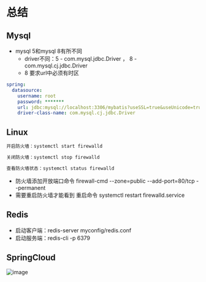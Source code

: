 # 总结
## Mysql
- mysql 5和mysql 8有所不同
  - driver不同：5 - com.mysql.jdbc.Driver  ， 8 - com.mysql.cj.jdbc.Driver
  - 8 要求url中必须有时区
```yml
spring:
  datasource:
    username: root
    password: *******
    url: jdbc:mysql://localhost:3306/mybatis?useSSL=true&useUnicode=true&characterEncoding=utf-8&serverTimezone=Asia/Shanghai
    driver-class-name: com.mysql.cj.jdbc.Driver
```
## Linux
```bash
开启防火墙：systemctl start firewalld

关闭防火墙：systemctl stop firewalld

查看防火墙状态：systemctl status firewalld
```
- 防火墙添加开放端口命令   firewall-cmd --zone=public --add-port=80/tcp --permanent
- 需要重启防火墙才能看到  重启命令  systemctl restart firewalld.service

## Redis
- 启动客户端：redis-server myconfig/redis.conf
- 启动服务端：redis-cli -p 6379

## SpringCloud
![image](https://user-images.githubusercontent.com/92672384/151465291-cf78316d-4ee6-4122-8b84-4e36296fd1b9.png)

